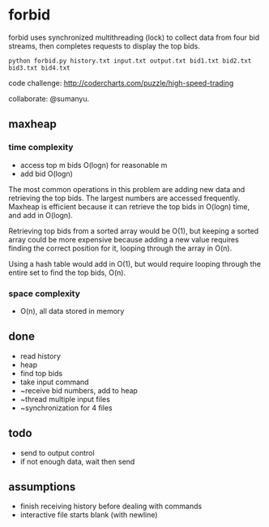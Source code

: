 forbid
======

forbid uses synchronized multithreading (lock) to collect data from four bid streams, then completes requests to display the top bids. 

`python forbid.py history.txt input.txt output.txt bid1.txt bid2.txt bid3.txt bid4.txt`

code challenge: http://codercharts.com/puzzle/high-speed-trading

collaborate: @sumanyu.

## maxheap
### time complexity
- access top m bids O(logn) for reasonable m
- add bid O(logn)

The most common operations in this problem are adding new data and retrieving the top bids. The largest numbers are accessed frequently. Maxheap is efficient because it can retrieve the top bids in O(logn) time, and add in O(logn).

Retrieving top bids from a sorted array would be O(1), but keeping a sorted array could be more expensive because adding a new value requires finding the correct position for it, looping through the array in O(n). 

Using a hash table would add in O(1), but would require looping through the entire set to find the top bids, O(n).

### space complexity
- O(n), all data stored in memory

## done
- read history
- heap
- find top bids
- take input command
- ~receive bid numbers, add to heap
- ~thread multiple input files
- ~synchronization for 4 files

## todo
- send to output control
- if not enough data, wait then send

## assumptions
- finish receiving history before dealing with commands 
- interactive file starts blank (with newline)
